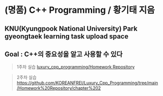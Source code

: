 (명품) C++ Programming / 황기태 지음 
=============
KNU(Kyungpook National University) Park gyeongtaek learning task upload space
-------------
## Goal : C++의 중요성을 알고 사용할 수 있다 ###

> 1주차 실습
[luxury_cpp_programming/Homework Repository](https://github.com/KOREANFREI/Luxury_Cpp_Programming/tree/main/Homework%20Repository/chapter%201)

> 2주차 실습
> https://github.com/KOREANFREI/Luxury_Cpp_Programming/tree/main/Homework%20Repository/chapter%202
